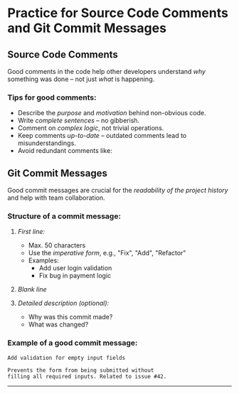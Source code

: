 



#  Practice for Source Code Comments and Git Commit Messages

##  Source Code Comments

Good comments in the code help other developers  understand *why* something was done – not just *what* is happening.

###  Tips for good comments:

- Describe the *purpose* and *motivation* behind non-obvious code.
- Write *complete sentences* – no gibberish.
- Comment on *complex logic*, not trivial operations.
- Keep comments *up-to-date* – outdated comments lead to misunderstandings.
- Avoid redundant comments like:



##  Git Commit Messages

Good commit messages are crucial for the *readability of the project history* and help with team collaboration.

###  Structure of a commit message:

1. *First line:*  
   - Max. 50 characters  
   - Use the *imperative form*, e.g., "Fix", "Add", "Refactor"  
   - Examples:  
     - Add user login validation  
     - Fix bug in payment logic

2. *Blank line*

3. *Detailed description (optional):*  
   - Why was this commit made?  
   - What was changed?

###  Example of a good commit message:

```
Add validation for empty input fields

Prevents the form from being submitted without
filling all required inputs. Related to issue #42.
```

---
